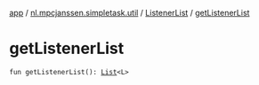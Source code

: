 [app](../../index.md) / [nl.mpcjanssen.simpletask.util](../index.md) / [ListenerList](index.md) / [getListenerList](.)

# getListenerList

`fun getListenerList(): `[`List`](https://kotlinlang.org/api/latest/jvm/stdlib/kotlin.collections/-list/index.html)`<L>`